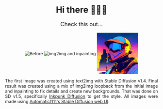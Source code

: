 <h1 align="center">Hi there 👋🤖🎨</h1>

<p float="right" align="middle" style="font-size:130%;">
Check this out...
</p>

<p float="left" align="middle">
    <img align="middle" src="imgs/before.png" width="27%" alt="Before"/>
    <img align="middle" src="imgs/img2img.gif" width="42%" alt="img2img and inpainting"/> 
    <img align="middle" src="imgs/after.png" width="27%" alt="After"/>
</p>

<!-- First image was created using text2img with Stable Diffusion v1.4. Final result was created using a mix of img2img loopback from the initial image and inpainting to fix details and create new backgrounds. I used SD v1.5 with [Automatic1111's Stable Diffusion web UI](https://github.com/AUTOMATIC1111/stable-diffusion-webui), specifically [Inkpunk Diffusion](https://huggingface.co/Envvi/Inkpunk-Diffusion) to get the style. -->

<p align="justify">
    The first image was created using text2img with Stable Diffusion v1.4. Final result was created using a mix of img2img loopback from the initial image and inpainting to fix details and create new backgrounds. That was done on SD v1.5, specifically <a href="https://huggingface.co/Envvi/Inkpunk-Diffusion">Inkpunk Diffusion</a> to get the style. All images were made using <a href="https://github.com/AUTOMATIC1111/stable-diffusion-webui">Automatic1111's Stable Diffusion web UI</a>.
</p>


<!--
**faris-k/faris-k** is a ✨ _special_ ✨ repository because its `README.md` (this file) appears on your GitHub profile.

Here are some ideas to get you started:

- 🔭 I’m currently working on ...
- 🌱 I’m currently learning ...
- 👯 I’m looking to collaborate on ...
- 🤔 I’m looking for help with ...
- 💬 Ask me about ...
- 📫 How to reach me: ...
- 😄 Pronouns: ...
- ⚡ Fun fact: ...
-->
